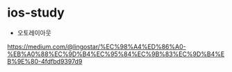 # ios-study

* 오토레이아웃

https://medium.com/@lingostar/%EC%98%A4%ED%86%A0-%EB%A0%88%EC%9D%B4%EC%95%84%EC%9B%83%EC%9D%B4%EB%9E%80-4fdfbd9397d9
